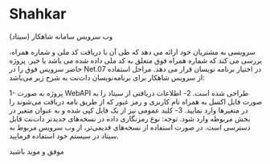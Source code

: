 # Shahkar

وب سرویس سامانه شاهکار (سیتاد) 

سرویسی به مشتریان خود ارائه می دهد که طی آن با دریافت کد ملی و شماره همراه، بررسی می کند که شماره همراه فوق متعلق به کد ملی داده شده می باشد یا خیر. پروژه حاضر سرویس فوق را در Net.07 در اختیار برنامه نویسان قرار می دهد.
مراحل استفاده از سرویس شاهکار برای برنامه‌نویسان دات‌نت به شرح زیر می‌باشد:

1- پروژه به صورت WebAPI طراحی شده است.
2- اطلاعات دریافتی از سیتاد را به صورت فایل اکسل به همراه نام کاربری و رمز عبور که از طریق نامه دریافت می‌شوند را در متغیرها وارد نمایید.
3- کلید عمومی نیز از یک فایل کپی شده و به عنوان متغیر در بخش مربوطه وارد شود.
توجه: نوع رمزنگاری داده در نسخه‌های جدیدتر دات‌نت قابل دسترسی است. در صورت استفاده از نسخه‌های قدیمی‌تر، از وب سرویس مربوط به سیتاد در سیستم خود استفاده فرمایید.

موفق و موید باشید
